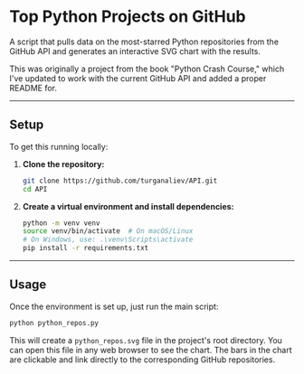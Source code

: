# Top Python Projects on GitHub

A script that pulls data on the most-starred Python repositories from the GitHub API and generates an interactive SVG chart with the results.

This was originally a project from the book "Python Crash Course," which I've updated to work with the current GitHub API and added a proper README for.



---

## Setup

To get this running locally:

1.  **Clone the repository:**
    ```bash
    git clone https://github.com/turganaliev/API.git
    cd API
    ```

2.  **Create a virtual environment and install dependencies:**
    ```bash
    python -m venv venv
    source venv/bin/activate  # On macOS/Linux
    # On Windows, use: .\venv\Scripts\activate
    pip install -r requirements.txt
    ```

---

## Usage

Once the environment is set up, just run the main script:
```bash
python python_repos.py
```
This will create a `python_repos.svg` file in the project's root directory. You can open this file in any web browser to see the chart. The bars in the chart are clickable and link directly to the corresponding GitHub repositories.
